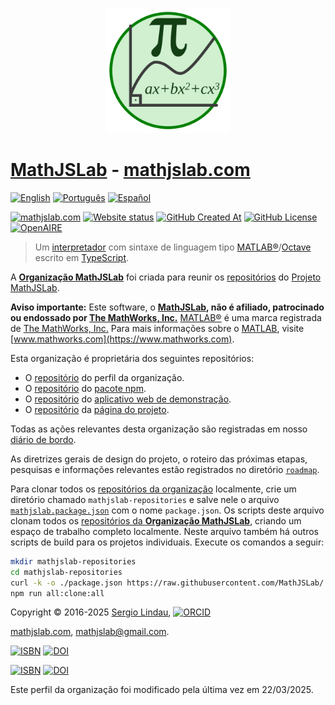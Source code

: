 <p align="center">
<a href="https://mathjslab.com/" target="_blank" rel="noopener"><img src="../images/mathjslab-logo.svg" alt="MathJSLab" width="200" height="200" /></a>
</p>


# [MathJSLab](https://mathjslab.com/) - [mathjslab.com](https://mathjslab.com/)

[![English](https://img.shields.io/badge/English-blue)](README.md)
[![Português](https://img.shields.io/badge/Portugu%C3%AAs-8484FF)](LEIAME.md)
[![Español](https://img.shields.io/badge/Espa%C3%B1ol-blue)](LEAME.md)

[![mathjslab.com](https://img.shields.io/badge/mathjslab.com-D0F0D0)](https://mathjslab.com/)
[![Website status](https://img.shields.io/website?url=https%3A%2F%2Fmathjslab.com%2F)](https://mathjslab.com/)
[![GitHub Created At](https://img.shields.io/github/created-at/MathJSLab/.github)](https://github.com/MathJSLab/.github)
[![GitHub License](https://img.shields.io/github/license/MathJSLab/mathjslab)](https://github.com/MathJSLab/mathjslab/blob/main/LICENSE)
[![OpenAIRE](https://img.shields.io/badge/OpenAIRE-blue?style=flat&link=https://explore.openaire.eu/search/advanced/research-outcomes?f0=q&fv0=MathJSLab)](https://explore.openaire.eu/search/advanced/research-outcomes?f0=q&fv0=MathJSLab)

> Um [interpretador](https://pt.wikipedia.org/wiki/Interpretador) com sintaxe de linguagem tipo [MATLAB&reg;](https://www.mathworks.com/)/[Octave](https://www.gnu.org/software/octave/) escrito em [TypeScript](https://www.typescriptlang.org/).

A **[Organização MathJSLab](https://github.com/MathJSLab)** foi criada para reunir os [repositórios](https://github.com/orgs/MathJSLab/repositories) do [Projeto MathJSLab](https://mathjslab.com/).

**Aviso importante:** Este software, o **[MathJSLab](https://mathjslab.com/),
não é afiliado, patrocinado ou endossado por [The MathWorks, Inc.](https://www.mathworks.com/)**
[MATLAB&reg;](https://www.mathworks.com/products/matlab.html) é uma marca
registrada de [The MathWorks, Inc.](https://www.mathworks.com/) Para mais
informações sobre o [MATLAB](https://www.mathworks.com/products/matlab.html),
visite [www.mathworks.com](https://www.mathworks.com).

Esta organização é proprietária dos seguintes repositórios:
- O [repositório](https://github.com/MathJSLab/.github) do perfil da organização.
- O [repositório](https://github.com/MathJSLab/mathjslab) do [pacote npm](https://www.npmjs.com/package/mathjslab).
- O [repositório](https://github.com/MathJSLab/mathjslab-app) do [aplicativo web de demonstração](https://app.mathjslab.com).
- O [repositório](https://github.com/MathJSLab/mathjslab-www) da [página do projeto](https://mathjslab.com).

Todas as ações relevantes desta organização são registradas em nosso [diário de bordo](../LOGBOOK.md).

As diretrizes gerais de design do projeto, o roteiro das próximas etapas, pesquisas e informações relevantes estão registrados no diretório [`roadmap`](https://github.com/MathJSLab/.github/tree/main/roadmap).

Para clonar todos os [repositórios da organização](https://github.com/orgs/MathJSLab/repositories) localmente, crie um diretório chamado `mathjslab-repositories` e salve nele o arquivo [`mathjslab.package.json`](https://github.com/MathJSLab/.github/blob/main/mathjslab.package.json) com o nome `package.json`. Os scripts deste arquivo clonam todos os [repositórios da **Organização MathJSLab**](https://github.com/orgs/MathJSLab/repositories), criando um espaço de trabalho completo localmente. Neste arquivo também há outros scripts de build para os projetos individuais. Execute os comandos a seguir:

```bash
mkdir mathjslab-repositories
cd mathjslab-repositories
curl -k -o ./package.json https://raw.githubusercontent.com/MathJSLab/.github/refs/heads/main/mathjslab.package.json
npm run all:clone:all
```

Copyright &copy; 2016-2025 [Sergio Lindau](mailto:sergiolindau@gmail.com), [![ORCID](https://img.shields.io/badge/ORCID-0009--0006--9115--0291-blue)](https://orcid.org/0009-0006-9115-0291)

[mathjslab.com](https://mathjslab.com/), [mathjslab@gmail.com](mailto:mathjslab@gmail.com).

[![ISBN](https://img.shields.io/badge/ISBN-978--65--00--82338--7-blue?style=flat&link=https://grp.isbn-international.org/search/piid_solr?keys=978-65-00-82338-7)](https://grp.isbn-international.org/search/piid_solr?keys=978-65-00-82338-7)
[![DOI](https://zenodo.org/badge/DOI/10.5281/zenodo.8396265.svg)](https://doi.org/10.5281/zenodo.8396265)

[![ISBN](https://img.shields.io/badge/ISBN-978--65--00--84828--1-blue?style=flat&link=https://grp.isbn-international.org/search/piid_solr?keys=978-65-00-84828-1)](https://grp.isbn-international.org/search/piid_solr?keys=978-65-00-84828-1)
[![DOI](https://zenodo.org/badge/DOI/10.5281/zenodo.8396263.svg)](https://doi.org/10.5281/zenodo.8396263)

Este perfil da organização foi modificado pela última vez em 22/03/2025.